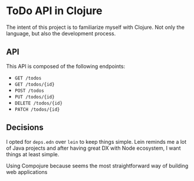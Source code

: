 # ToDo API in Clojure

The intent of this project is to familiarize myself with Clojure. Not only the language, but also the development process.

## API

This API is composed of the following endpoints:
- `GET /todos`
- `GET /todos/{id}`
- `POST /todos`
- `PUT /todos/{id}`
- `DELETE /todos/{id}`
- `PATCH /todos/{id}`

## Decisions

I opted for `deps.edn` over `lein` to keep things simple. Lein reminds me a lot of Java projects and after having great DX with Node ecosystem, I want things at least simple.

Using Compojure because seems the most straightforward way of building web applications
